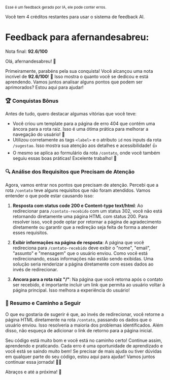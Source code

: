 <sup>Esse é um feedback gerado por IA, ele pode conter erros.</sup>

Você tem 4 créditos restantes para usar o sistema de feedback AI.

# Feedback para afernandesabreu:

Nota final: **92.6/100**

Olá, afernandesabreu! 🚀

Primeiramente, parabéns pela sua conquista! Você alcançou uma nota incrível de **92.6/100**! 🎉 Isso mostra o quanto você se dedicou e está aprendendo. Vamos juntos analisar alguns pontos que podem ser aprimorados? Estou aqui para ajudar!

### 🏆 Conquistas Bônus
Antes de tudo, quero destacar algumas vitórias que você teve:
- Você criou um template para a página de erro 404 que contém uma âncora para a rota raiz. Isso é uma ótima prática para melhorar a navegação do usuário! 👏
- Utilizou corretamente as tags `<label>` e o atributo `id` nos inputs da rota `/sugestao`. Isso mostra sua atenção aos detalhes e acessibilidade! 👍
- O mesmo se aplica ao formulário da rota `/contato`, onde você também seguiu essas boas práticas! Excelente trabalho! 🎉

### 🔍 Análise dos Requisitos que Precisam de Atenção
Agora, vamos entrar nos pontos que precisam de atenção. Percebi que a rota `/contato` teve alguns requisitos que não foram atendidos. Vamos entender o que pode estar causando isso:

1. **Resposta com status code 200 e Content-type text/html**: Ao redirecionar para `/contato-recebido` com um status 302, você não está retornando diretamente uma página HTML com status 200. Para resolver isso, você pode optar por retornar a página de agradecimento diretamente ou garantir que a redireção seja feita de forma a atender esses requisitos.

2. **Exibir informações na página de resposta**: A página que você redireciona para `/contato-recebido` deve exibir o "nome", "email", "assunto" e "mensagem" que o usuário enviou. Como você está redirecionando, essas informações não estão sendo exibidas. Uma solução seria renderizar a página diretamente com esses dados ao invés de redirecionar.

3. **Ancora para a rota raiz "/"**: Na página que você retorna após o contato ser recebido, é importante incluir um link que permita ao usuário voltar à página principal. Isso melhora a experiência do usuário!

### 🎯 Resumo e Caminho a Seguir
O que eu gostaria de sugerir é que, ao invés de redirecionar, você retorne a página HTML diretamente na rota `/contato`, passando os dados que o usuário enviou. Isso resolveria a maioria dos problemas identificados. Além disso, não esqueça de adicionar o link de retorno para a página inicial.

Seu código está muito bom e você está no caminho certo! Continue assim, aprendendo e praticando. Cada erro é uma oportunidade de aprendizado e você está se saindo muito bem! Se precisar de mais ajuda ou tiver dúvidas em qualquer parte do seu código, estou aqui para ajudar! Vamos juntos continuar essa jornada! 💪✨

Abraços e até a próxima! 🖖
